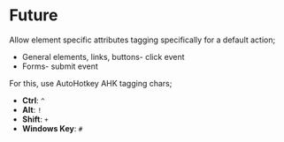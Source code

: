 # Future



Allow element specific attributes tagging specifically for a default action;

* General elements, links, buttons- click event
* Forms- submit event

For this, use AutoHotkey AHK tagging chars;&#x20;

* **Ctrl**: `^`
* **Alt**: `!`
* **Shift**: `+`
* **Windows Key**: `#`

